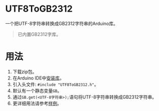 # UTF8ToGB2312

一个把UTF-8字符串转换成GB2312字符串的Arduino库。

> 已内置GB2312字库。

# 用法

1. 下载zip包。
2. 在Arduino IDE中[安装库](https://docs.arduino.cc/software/ide-v1/tutorials/installing-libraries)。
3. 引入头文件: `#include "UTF8ToGB2312.h"`。
4. 默认有一个静态变量`GB`。
5. 通过`GB.get(<UTF-8字符串>);`语句将UTF-8字符串转换成GB2312字符串。
6. 更详细用法请参考[样例](examples)。
